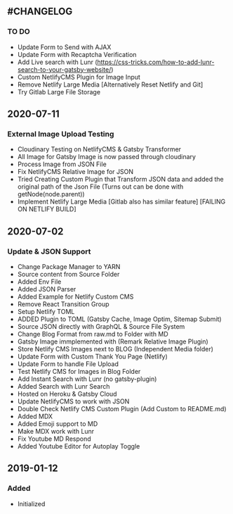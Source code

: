 ## #CHANGELOG

### TO DO

- Update Form to Send with AJAX
- Update Form with Recaptcha Verification
- Add Live search with Lunr (https://css-tricks.com/how-to-add-lunr-search-to-your-gatsby-website/)
- Custom NetlifyCMS Plugin for Image Input
- Remove Netlify Large Media [Alternatively Reset Netlify and Git]
- Try Gitlab Large File Storage

## 2020-07-11

### External Image Upload Testing

- Cloudinary Testing on NetlifyCMS & Gatsby Transformer
- All Image for Gatsby Image is now passed through cloudinary 
- Process Image from JSON File
- Fix NetlifyCMS Relative Image for JSON
- Tried Creating Custom Plugin that Transform JSON data and added the original path of the Json File (Turns out can be done with getNode(node.parent))
- Implement Netlify Large Media  [Gitlab also has similar feature] [FAILING ON NETLIFY BUILD]

## 2020-07-02

### Update & JSON Support

- Change Package Manager to YARN
- Source content from Source Folder
- Added Env File
- Added JSON Parser
- Added Example for Netlify Custom CMS
- Remove React Transition Group
- Setup Netlify TOML
- ADDED Plugin to TOML (Gatsby Cache, Image Optim, Sitemap Submit)
- Source JSON directly with GraphQL & Source File System
- Change Blog Format from raw.md to Folder with MD
- Gatsby Image immplemented with (Remark Relative Image Plugin)
- Store Netlify CMS Images next to BLOG (Independent Media folder)
- Update Form with Custom Thank You Page (Netlify)
- Update Form to handle File Upload
- Test Netlify CMS for Images in Blog Folder
- Add Instant Search with Lunr (no gatsby-plugin)
- Added Search with Lunr Search
- Hosted on Heroku & Gatsby Cloud
- Update NetlifyCMS to work with JSON
- Double Check Netlify CMS Custom Plugin (Add Custom to README.md)
- Added MDX
- Added Emoji support to MD
- Make MDX work with Lunr
- Fix Youtube MD Respond
- Added Youtube Editor for Autoplay Toggle

## 2019-01-12

### Added

- Initialized
